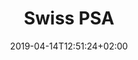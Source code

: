 ---
title: "Swiss PSA"
date: 2019-04-14T12:51:24+02:00
draft: false
url: /flugschule/fliegen-lernen/swiss-psa
weight: 3
image: /img/news/test.jpg
description: >
  In den Theorieräumen der MFGT erwerben Sie das nötige Wissen in Fächern wie z.B Navigation, Flugzeugkenntnisse und Meteorologie. Der modulare Kursaufbau ermöglich jederzeit den Einstieg bei Beginn eines neuen Kurses.
---
